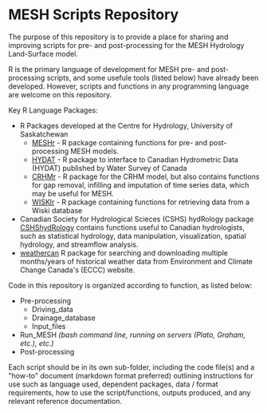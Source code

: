 # MESH Scripts Repository

The purpose of this repository is to provide a place for sharing and improving scripts for pre- and post-processing for the MESH Hydrology Land-Surface model.

R is the primary language of development for MESH pre- and post-processing scripts, and some usefule tools (listed below) have already been developed. However, scripts and functions in any programming language are welcome on this repository.

Key R Language Packages:
- R Packages developed at the Centre for Hydrology, University of Saskatchewan
  - [MESHr](https://github.com/CentreForHydrology/MESHr) - R package containing functions for pre- and post- processing MESH models.
  - [HYDAT](https://github.com/CentreForHydrology/HYDAT) - R package to interface to Canadian Hydrometric Data (HYDAT) published by Water Survey of Canada  
  - [CRHMr](https://github.com/CentreForHydrology/CRHMr) - R package for the CRHM model, but also contains functions for gap removal, infilling and imputation of time series data, which may be useful for MESH.
  - [WISKIr](https://github.com/CentreForHydrology/WISKIr) - R package containing functions for retrieving data from a Wiski database
- Canadian Society for Hydrological Scieces (CSHS) hydRology package [CSHShydRology](https://github.com/CSHS-CWRA/CSHShydRology) contains functions useful to Canadian hydrologists, such as statistical hydrology, data manipulation, visualization, spatial hydrology, and streamflow analysis.
- [weathercan](https://github.com/ropensci/weathercan) R package for searching and downloading multiple months/years of historical weather data from Environment and Climate Change Canada's (ECCC) website.

Code in this repository is organized according to function, as listed below:

- Pre-processing
  - Driving_data
  - Drainage_database
  - Input_files
- Run_MESH *(bash command line, running on servers (Plato, Graham, etc.), etc.)*
- Post-processing

Each script should be in its own sub-folder, including the code file(s) and a "how-to" document (markdown format preferred) outlining instructions for use such as language used, dependent packages, data / format requirements, how to use the script/functions, outputs produced, and any relevant reference documentation.
